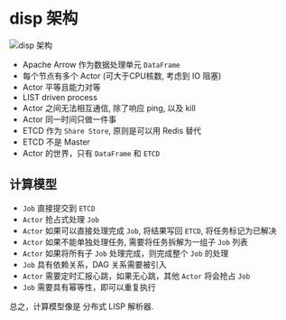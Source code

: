 # disp 架构

![disp 架构](./res/disp-arch.png)

- Apache Arrow 作为数据处理单元 `DataFrame`
- 每个节点有多个 Actor (可大于CPU核数, 考虑到 IO 阻塞)
- Actor 平等且能力对等
- LIST driven process
- Actor 之间无法相互通信, 除了响应 ping, 以及 kill
- Actor 同一时间只做一件事
- ETCD 作为 `Share Store`, 原则是可以用 Redis 替代
- ETCD 不是 Master
- Actor 的世界，只有 `DataFrame` 和 `ETCD`

## 计算模型

- `Job` 直接提交到 `ETCD`
- `Actor` 抢占式处理 `Job`
- `Actor` 如果可以直接处理完成 `Job`, 将结果写回 `ETCD`, 将任务标记为已解决
- `Actor` 如果不能单独处理任务, 需要将任务拆解为一组子 `Job` 列表
- `Actor` 如果将所有子 `Job` 处理完成，则完成整个 `Job` 的处理
- `Job` 具有依赖关系，DAG 关系需要被引入
- `Actor` 需要定时汇报心跳，如果无心跳，其他 `Actor` 将会抢占 `Job`
- `Job` 需要具有幂等性，即可以重复执行

总之，计算模型像是 分布式 LISP 解析器.

